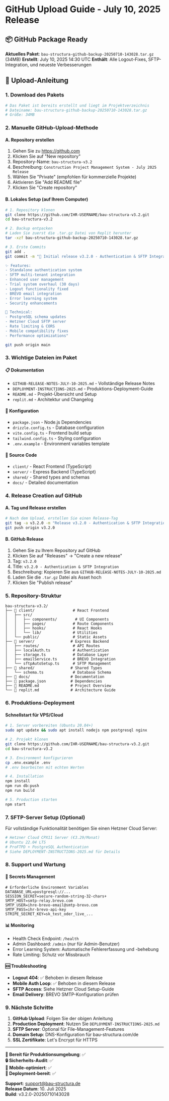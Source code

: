 # GitHub Upload Guide - July 10, 2025 Release

## 📦 GitHub Package Ready

**Aktuelles Paket**: `bau-structura-github-backup-20250710-143028.tar.gz` (34MB)
**Erstellt**: July 10, 2025 14:30 UTC
**Enthält**: Alle Logout-Fixes, SFTP-Integration, und neueste Verbesserungen

## 🚀 Upload-Anleitung

### 1. Download des Pakets
```bash
# Das Paket ist bereits erstellt und liegt im Projektverzeichnis
# Dateiname: bau-structura-github-backup-20250710-143028.tar.gz
# Größe: 34MB
```

### 2. Manuelle GitHub-Upload-Methode

#### A. Repository erstellen
1. Gehen Sie zu https://github.com
2. Klicken Sie auf "New repository"
3. Repository-Name: `bau-structura-v3.2`
4. Beschreibung: `Construction Project Management System - July 2025 Release`
5. Wählen Sie "Private" (empfohlen für kommerzielle Projekte)
6. Aktivieren Sie "Add README file"
7. Klicken Sie "Create repository"

#### B. Lokales Setup (auf Ihrem Computer)
```bash
# 1. Repository klonen
git clone https://github.com/IHR-USERNAME/bau-structura-v3.2.git
cd bau-structura-v3.2

# 2. Backup entpacken
# Laden Sie zuerst die .tar.gz Datei von Replit herunter
tar -xzf bau-structura-github-backup-20250710-143028.tar.gz

# 3. Erste Commits
git add .
git commit -m "🚀 Initial release v3.2.0 - Authentication & SFTP Integration

✨ Features:
- Standalone authentication system
- SFTP multi-tenant integration  
- Enhanced user management
- Trial system overhaul (30 days)
- Logout functionality fixed
- BREVO email integration
- Error learning system
- Security enhancements

🔧 Technical:
- PostgreSQL schema updates
- Hetzner Cloud SFTP server
- Rate limiting & CORS
- Mobile compatibility fixes
- Performance optimizations"

git push origin main
```

### 3. Wichtige Dateien im Paket

#### 📋 Dokumentation
- `GITHUB-RELEASE-NOTES-JULY-10-2025.md` - Vollständige Release Notes
- `DEPLOYMENT-INSTRUCTIONS-2025.md` - Produktions-Deployment-Guide
- `README.md` - Projekt-Übersicht und Setup
- `replit.md` - Architektur und Changelog

#### 🔧 Konfiguration
- `package.json` - Node.js Dependencies
- `drizzle.config.ts` - Database configuration
- `vite.config.ts` - Frontend build setup
- `tailwind.config.ts` - Styling configuration
- `.env.example` - Environment variables template

#### 💾 Source Code
- `client/` - React Frontend (TypeScript)
- `server/` - Express Backend (TypeScript)
- `shared/` - Shared types and schemas
- `docs/` - Detailed documentation

### 4. Release Creation auf GitHub

#### A. Tag und Release erstellen
```bash
# Nach dem Upload, erstellen Sie einen Release-Tag
git tag -a v3.2.0 -m "Release v3.2.0 - Authentication & SFTP Integration"
git push origin v3.2.0
```

#### B. GitHub Release
1. Gehen Sie zu Ihrem Repository auf GitHub
2. Klicken Sie auf "Releases" → "Create a new release"
3. Tag: `v3.2.0`
4. Title: `v3.2.0 - Authentication & SFTP Integration`
5. Beschreibung: Kopieren Sie aus `GITHUB-RELEASE-NOTES-JULY-10-2025.md`
6. Laden Sie die `.tar.gz` Datei als Asset hoch
7. Klicken Sie "Publish release"

### 5. Repository-Struktur

```
bau-structura-v3.2/
├── 📁 client/                 # React Frontend
│   ├── src/
│   │   ├── components/        # UI Components
│   │   ├── pages/            # Route Components  
│   │   ├── hooks/            # React Hooks
│   │   └── lib/              # Utilities
│   └── public/               # Static Assets
├── 📁 server/                # Express Backend
│   ├── routes/               # API Routes
│   ├── localAuth.ts          # Authentication
│   ├── storage.ts            # Database Layer
│   ├── emailService.ts       # BREVO Integration
│   └── sftpAutoSetup.ts      # SFTP Management
├── 📁 shared/                # Shared Types
│   └── schema.ts             # Database Schema
├── 📁 docs/                  # Documentation
├── 📄 package.json           # Dependencies
├── 📄 README.md              # Project Overview
└── 📄 replit.md              # Architecture Guide
```

### 6. Produktions-Deployment

#### Schnellstart für VPS/Cloud
```bash
# 1. Server vorbereiten (Ubuntu 20.04+)
sudo apt update && sudo apt install nodejs npm postgresql nginx

# 2. Projekt klonen
git clone https://github.com/IHR-USERNAME/bau-structura-v3.2.git
cd bau-structura-v3.2

# 3. Environment konfigurieren
cp .env.example .env
# .env bearbeiten mit echten Werten

# 4. Installation
npm install
npm run db:push
npm run build

# 5. Production starten
npm start
```

### 7. SFTP-Server Setup (Optional)

Für vollständige Funktionalität benötigen Sie einen Hetzner Cloud Server:

```bash
# Hetzner Cloud CPX11 Server (€3.29/Monat)
# Ubuntu 22.04 LTS
# ProFTPD + PostgreSQL Authentication
# Siehe DEPLOYMENT-INSTRUCTIONS-2025.md für Details
```

### 8. Support und Wartung

#### 🔐 Secrets Management
```env
# Erforderliche Environment Variables
DATABASE_URL=postgresql://...
SESSION_SECRET=secure-random-string-32-chars+
SMTP_HOST=smtp-relay.brevo.com
SMTP_USER=ihre-brevo-email@smtp-brevo.com
SMTP_PASS=ihr-brevo-api-key
STRIPE_SECRET_KEY=sk_test_oder_live_...
```

#### 📊 Monitoring
- Health Check Endpoint: `/health`
- Admin Dashboard: `/admin` (nur für Admin-Benutzer)
- Error Learning System: Automatische Fehlererfassung und -behebung
- Rate Limiting: Schutz vor Missbrauch

#### 🆘 Troubleshooting
- **Logout 404**: ✅ Behoben in diesem Release
- **Mobile Auth Loop**: ✅ Behoben in diesem Release  
- **SFTP Access**: Siehe Hetzner Cloud Setup-Guide
- **Email Delivery**: BREVO SMTP-Konfiguration prüfen

### 9. Nächste Schritte

1. **GitHub Upload**: Folgen Sie der obigen Anleitung
2. **Production Deployment**: Nutzen Sie `DEPLOYMENT-INSTRUCTIONS-2025.md`
3. **SFTP Server**: Optional für File-Management-Features
4. **Domain Setup**: DNS-Konfiguration für bau-structura.com/de
5. **SSL Zertifikate**: Let's Encrypt für HTTPS

---

**🎯 Bereit für Produktionsumgebung**: ✅  
**🔒 Sicherheits-Audit**: ✅  
**📱 Mobile-optimiert**: ✅  
**🚀 Deployment-bereit**: ✅  

**Support**: support@bau-structura.de  
**Release Datum**: 10. Juli 2025  
**Build**: v3.2.0-20250710143028